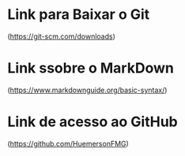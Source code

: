 # Link para Baixar o Git
(https://git-scm.com/downloads)

# Link ssobre o MarkDown
(https://www.markdownguide.org/basic-syntax/)

# Link de acesso ao GitHub
(https://github.com/HuemersonFMG)